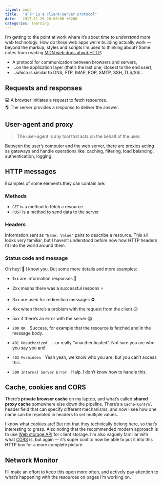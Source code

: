 ```yaml
---
layout: post
title:  "HTTP is a client-server protocol"
date:   2017-11-29 20:00:00 +0200
categories: learning
---
```


I’m getting to the point at work where it’s about time to *understand* more web technology. How do these web apps we’re building actually work — beyond the markup, styles and scripts I’m used to thinking about? Some notes from reading [MDN web docs about HTTP](https://developer.mozilla.org/en-US/docs/Web/HTTP/Overview):

* A protocol for communication between browsers and servers,
* …on the application layer (that’s the last one, closest to the end user),
* …which is similar to DNS, FTP, IMAP, POP, SMTP, SSH, TLS/SSL.

## Requests and responses

💻 A browser initiates a *request* to fetch resources.<br>
🌎 The server provides a *response* to deliver the answer.

## User-agent and proxy
> The user-agent is any tool that acts on the behalf of the user.

Between the user’s computer and the web server, there are proxies acting as gateways and handle operations like: caching, filtering, load balancing, authentication, logging.

## HTTP messages
Examples of some elements they can contain are:

### Methods
* `GET` is a method to fetch a resource
* `POST` is a method to send data to the server

### Headers
Information sent as `"Name: Value"` pairs to describe a resource. This all looks very familiar, but I haven’t understood before now how HTTP headers fit into the world around them.

### Status code and message
Oh hey! 👋 I know you. But some more details and more examples:

* 1xx are information responses 💁
* 2xx means there was a successful respons ⭐️
* 3xx are used for redirection messages ♻️
* 4xx when there’s a problem with the request from the client 😕
* 5xx if there’s an error with the server 😱


* `200 OK`&emsp;Success, for example that the resource is fetched and in the message body.
* `401 Unauthorized`&emsp;…or really “unauthenticated”. Not sure you are who you say you are!
* `403 Forbidden`&emsp;Yeah yeah, we know who you are, but you can’t access this.
* `500 Internal Server Error`&emsp;Halp. I don’t know how to handle this.

## Cache, cookies and CORS

There’s **private browser cache** on my laptop, and what’s called **shared proxy cache** somewhere else down the pipeline. There’s a `Cache-Control` header field that can specify different mechanisms, and now I see how one name can be repeated in headers to set multiple values.

I know what cookies are! But not that they technically belong here, so that’s interesting to grasp. Also noting that the recommended modern approach is to use [Web storage API](https://developer.mozilla.org/en-US/docs/Web/API/Web_Storage_API) for client storage. I’m also vaguely familiar with what [CORS](https://developer.mozilla.org/en-US/docs/Web/HTTP/CORS) is, but again — it’s super cool to now be able to put it into this HTTP box for a more complete picture.

## Network Monitor

I’ll make an effort to keep this open more often, and actively pay attention to what’s happening with the resources on pages I’m working on.
